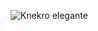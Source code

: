 ![Knekro elegante](https://static.wikia.nocookie.net/youtubepedia/images/b/b8/Knekro_apariencia.PNG/revision/latest?cb=20211117191847&path-prefix=es)
